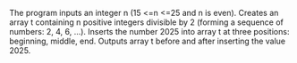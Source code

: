 The program inputs an integer n (15 <=n <=25 and n is even). Creates an array t containing n positive integers divisible by 2 (forming a sequence of numbers: 2, 4, 6, ...). Inserts the number 2025 into array t at three positions: beginning, middle, end. Outputs array t before and after inserting the value 2025.
